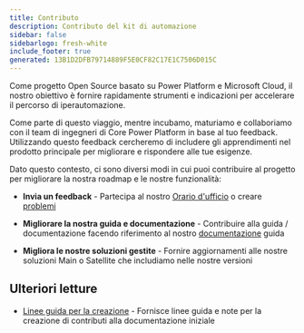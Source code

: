 ```yaml
---
title: Contributo
description: Contributo del kit di automazione
sidebar: false
sidebarlogo: fresh-white
include_footer: true
generated: 13B1D2DFB79714889F5E0CF82C17E1C7506D015C
---
```


Come progetto Open Source basato su Power Platform e Microsoft Cloud, il nostro obiettivo è fornire rapidamente strumenti e indicazioni per accelerare il percorso di iperautomazione.

Come parte di questo viaggio, mentre incubamo, maturiamo e collaboriamo con il team di ingegneri di Core Power Platform in base al tuo feedback. Utilizzando questo feedback cercheremo di includere gli apprendimenti nel prodotto principale per migliorare e rispondere alle tue esigenze.

Dato questo contesto, ci sono diversi modi in cui puoi contribuire al progetto per migliorare la nostra roadmap e le nostre funzionalità:

- **Invia un feedback** - Partecipa al nostro [Orario d'ufficio](/it/office-hours) o creare [problemi](/it/contribution/feedback)

- **Migliorare la nostra guida e documentazione** - Contribuire alla guida / documentazione facendo riferimento al nostro [documentazione](/it/contribution/documentation) guida

- **Migliora le nostre soluzioni gestite** - Fornire aggiornamenti alle nostre soluzioni Main o Satellite che includiamo nelle nostre versioni

## Ulteriori letture

- [Linee guida per la creazione](/it/contribution/authoring) - Fornisce linee guida e note per la creazione di contributi alla documentazione iniziale
